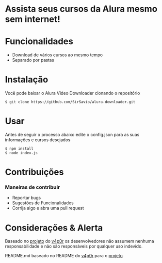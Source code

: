 
# Assista seus cursos da Alura mesmo sem internet!

# Funcionalidades
- Download de vários cursos ao mesmo tempo
- Separado por pastas

# Instalação

Você pode baixar o Alura Video Downloader clonando o repositório

    $ git clone https://github.com/SirSavio/alura-downloader.git

# Usar
Antes de seguir o processo abaixo edite o config.json para as suas informações e cursos desejados

    $ npm install
    $ node index.js

# Contribuições
### Maneiras de contribuir
- Reportar bugs
- Sugestões de Funcionalidades
- Corrija algo e abra uma pull request


# Considerações & Alerta
Baseado no [projeto](https://github.com/v4p0r/gengar) do [v4p0r](https://github.com/v4p0r) os desenvolvedores não assumem nenhuma responsabilidade e não são responsáveis ​​por qualquer uso indevido.

README.md baseado no README do [v4p0r](https://github.com/v4p0r) para o [projeto](https://github.com/v4p0r/gengar)
